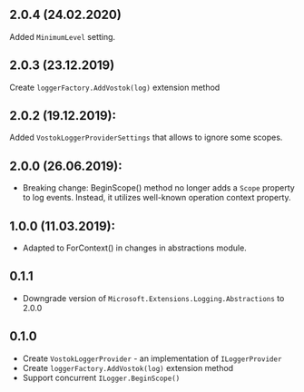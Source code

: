 ## 2.0.4 (24.02.2020)
Added `MinimumLevel` setting.

## 2.0.3 (23.12.2019)
Create `loggerFactory.AddVostok(log)` extension method

## 2.0.2 (19.12.2019):
Added `VostokLoggerProviderSettings` that allows to ignore some scopes.

## 2.0.0 (26.06.2019):

* Breaking change: BeginScope() method no longer adds a `Scope` property to log events. Instead, it utilizes well-known operation context property.

## 1.0.0 (11.03.2019):

* Adapted to ForContext() in changes in abstractions module.

## 0.1.1

* Downgrade version of `Microsoft.Extensions.Logging.Abstractions` to 2.0.0

## 0.1.0

* Create `VostokLoggerProvider` - an implementation of `ILoggerProvider`
* Create `loggerFactory.AddVostok(log)` extension method
* Support concurrent `ILogger.BeginScope()`
